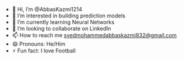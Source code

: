 - 👋 Hi, I’m @AbbasKazmi1214
- 👀 I’m interested in building prediction models
- 🌱 I’m currently learning Neural Networks
- 💞️ I’m looking to collaborate on LinkedIn
- 📫 How to reach me syedmohammedabbaskazmi832@gmail.com
- 😄 Pronouns: He/Him
- ⚡ Fun fact: I love Football

<!---
AbbasKazmi1214/AbbasKazmi1214 is a ✨ special ✨ repository because its `README.md` (this file) appears on your GitHub profile.
You can click the Preview link to take a look at your changes.
--->
